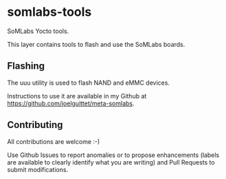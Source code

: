 somlabs-tools
==

SoMLabs Yocto tools.

This layer contains tools to flash and use the SoMLabs boards.


Flashing
--

The uuu utility is used to flash NAND and eMMC devices.

Instructions to use it are available in my Github at https://github.com/joelguittet/meta-somlabs.


Contributing
--

All contributions are welcome :-)

Use Github Issues to report anomalies or to propose enhancements (labels are available to clearly identify what you are writing) and Pull Requests to submit modifications.
